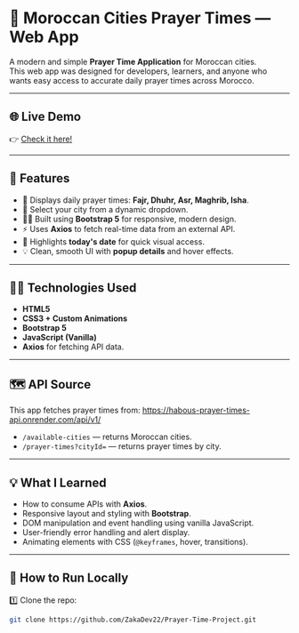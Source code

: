 # 🕌 Moroccan Cities Prayer Times — Web App

A modern and simple **Prayer Time Application** for Moroccan cities.  
This web app was designed for developers, learners, and anyone who wants easy access to accurate daily prayer times across Morocco.

---

## 🌐 Live Demo

👉 [Check it here!](https://zakadev22.github.io/Prayer-Time-Project/)  

---

## 📌 Features

- 🕋 Displays daily prayer times: **Fajr, Dhuhr, Asr, Maghrib, Isha**.
- 📍 Select your city from a dynamic dropdown.
- 🧑‍💻 Built using **Bootstrap 5** for responsive, modern design.
- ⚡ Uses **Axios** to fetch real-time data from an external API.
- 🎯 Highlights **today's date** for quick visual access.
- 💡 Clean, smooth UI with **popup details** and hover effects.

---

## 🧑‍💻 Technologies Used

- **HTML5**  
- **CSS3 + Custom Animations**  
- **Bootstrap 5**  
- **JavaScript (Vanilla)**  
- **Axios** for fetching API data.

---

## 🗺️ API Source

This app fetches prayer times from:  https://habous-prayer-times-api.onrender.com/api/v1/


- `/available-cities` — returns Moroccan cities.
- `/prayer-times?cityId=` — returns prayer times by city.

---

## 💡 What I Learned

- How to consume APIs with **Axios**.
- Responsive layout and styling with **Bootstrap**.
- DOM manipulation and event handling using vanilla JavaScript.
- User-friendly error handling and alert display.
- Animating elements with CSS (`@keyframes`, hover, transitions).

---

## 🚀 How to Run Locally

1️⃣ Clone the repo:
```bash
git clone https://github.com/ZakaDev22/Prayer-Time-Project.git


